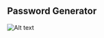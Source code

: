 Password Generator
------------------
![Alt text](https://github.com/melihcan1376/passwordgenerator/blob/main/password.png?raw=true "Password")
